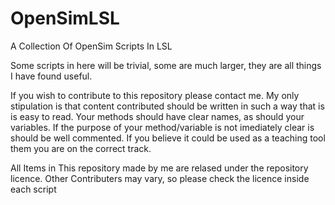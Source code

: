 # OpenSimLSL
A Collection Of OpenSim Scripts In LSL

Some scripts in here will be trivial, some are much larger, they are all things I have found useful. 

If you wish to contribute to this repository please contact me. My only stipulation is that content contributed should be written in such a way that is is easy to read. Your methods should have clear names, as should your variables. If the purpose of your method/variable is not imediately clear is should be well commented. If you believe it could be used as a teaching tool them you are on the correct track. 

All Items in This repository made by me are relased under the repository licence. Other Contributers may vary, so please check the licence inside each script
